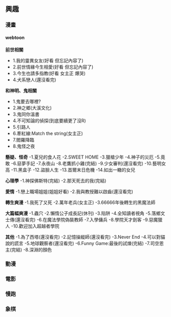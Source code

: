 ## 興趣

### 漫畫
#### webtoon
**前世相關**
- 1.我的靈異女友(好看 但忘記內容了)
- 2.前世情緣今生相愛(好看 但忘記內容了)
- 3.今生也請多指教(好看 女主正 爆哭)
- 4.犬系戀人(還沒看完)

**和神明、鬼相關**
- 1.鬼要去哪裡?
- 2.神之鄉(大溪文化)
- 3.鬼同你溫書
- 4.不可知論的偵探(到底要續更了沒R)
- 5.引路人
- 6.牽紅線:Match the string(女主正)
- 7.閻羅降臨
- 8.鬼怪之夜


**懸疑、怪奇**
-1.夏兒的食人花
-2.SWEET HOME
-3.獵槍少年
-4.神子的災厄
-5.竟敢
-6.惡夢手記
-7.永夜山
-8.老鷹抓小雞(完結)
-9.少女審判(還沒看完)
-10.藝明女高
-11.黑盒子
-12.盜臉人生
-13.首爾末日危機
-14.如出一轍的女兒

**心理學**
-1.神探佛斯特(完結)
-2.那天死去的我(完結)


**愛情**
-1.戀上職場姐姐(姐姐好看)
-2.我與教授難以啟齒(還沒看完)

**轉生爽漫**
-1.我死了又死
-2.萬年老兵(女主正)
-3.66666年後轉生的黑魔法師

**大篇幅爽漫**
-1.蟲穴
-2.懶惰公子成長記(休刊)
-3.陷阱
-4.全知讀者視角
-5.落鄉文士傳(還沒看完)
-6.在魔法學院偽裝教師
-7.入學傭兵
-8.學院天才劍客
-9.惡魔獵人
-10.歡迎加入超越者學院

**其他**
-1.為了西塔(還沒看完)
-2.記憶操縱師(還沒看完)
-3.Never End
-4.可以對貓說的謊言
-5.地球觀察者(還沒看完)
-6.Funny Game:最後的試煉(完結)
-7.司空恩主(完結)
-8.深淵的顏色

### 動漫


### 電影


### 慢跑


### 象棋
